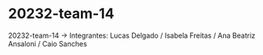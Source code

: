 # 20232-team-14
20232-team-14 -> Integrantes: Lucas Delgado / Isabela Freitas / Ana Beatriz Ansaloni / Caio Sanches
